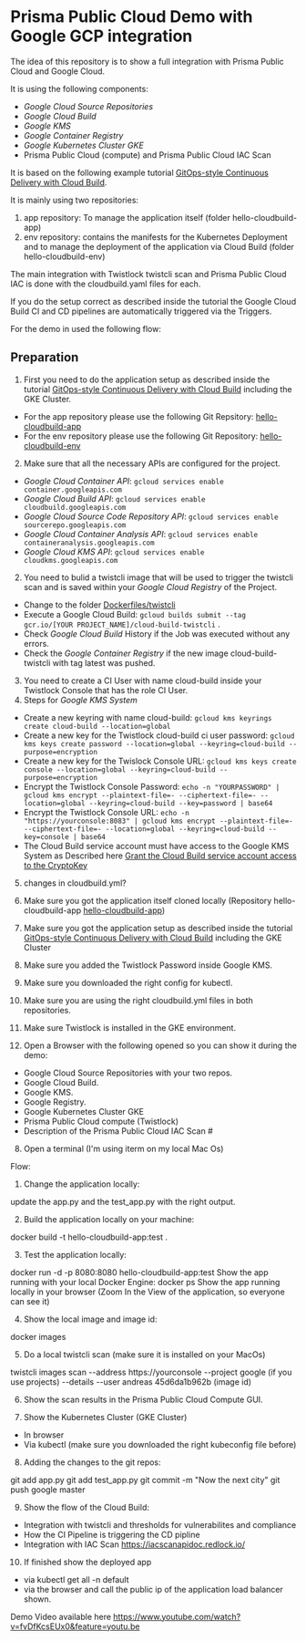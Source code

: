 # Prisma Public Cloud Demo with Google GCP integration

The idea of this repository is to show a full integration with Prisma Public Cloud and Google Cloud.

It is using the following components:
- _Google Cloud Source Repositories_
- _Google Cloud Build_
- _Google KMS_
- _Google Container Registry_
- _Google Kubernetes Cluster GKE_
- Prisma Public Cloud (compute) and Prisma Public Cloud IAC Scan

It is based on the following example tutorial [GitOps-style Continuous Delivery with Cloud Build](https://cloud.google.com/kubernetes-engine/docs/tutorials/gitops-cloud-build).

It is mainly using two repositories:
1. app repository: To manage the application itself (folder hello-cloudbuild-app)
2. env repository: contains the manifests for the Kubernetes Deployment and to manage the deployment of the application via Cloud Build (folder hello-cloudbuild-env)

The main integration with Twistlock twistcli scan and Prisma Public Cloud IAC is done with the cloudbuild.yaml files for each.

If you do the setup correct as described inside the tutorial the Google Cloud Build CI and CD pipelines are automatically triggered via the Triggers.

For the demo in used the following flow:

## Preparation

1. First you need to do the application setup as described inside the tutorial [GitOps-style Continuous Delivery with Cloud Build](https://cloud.google.com/kubernetes-engine/docs/tutorials/gitops-cloud-build) including the GKE Cluster.
* For the app repository please use the following Git Repsitory: [hello-cloudbuild-app](https://github.com/automatecloud/hello-cloudbuild-app)
* For the env repository please use the following Git Repository: [hello-cloudbuild-env](https://github.com/automatecloud/hello-cloudbuild-env)
2. Make sure that all the necessary APIs are configured for the project.
* _Google Cloud Container API_: `gcloud services enable container.googleapis.com`
* _Google Cloud Build API_: `gcloud services enable cloudbuild.googleapis.com`
* _Google Cloud Source Code Repository API_: `gcloud services enable sourcerepo.googleapis.com`
* _Google Cloud Container Analysis API_: `gcloud services enable containeranalysis.googleapis.com`
* _Google Cloud KMS API_: `gcloud services enable cloudkms.googleapis.com`
2. You need to bulid a twistcli image that will be used to trigger the twistcli scan and is saved within your _Google Cloud Registry_ of the Project.
* Change to the folder [Dockerfiles/twistcli](https://github.com/automatecloud/google-summit/tree/master/Dockerfiles/twistcli)
* Execute a Google Cloud Build: `gcloud builds submit --tag gcr.io/[YOUR PROJECT_NAME]/cloud-build-twistcli` .
* Check _Google Cloud Build_ History if the Job was executed without any errors.
* Check the _Google Container Registry_ if the new image cloud-build-twistcli with tag latest was pushed.
3. You need to create a CI User with name cloud-build inside your Twistlock Console that has the role CI User.
4. Steps for _Google KMS System_
* Create a new keyring with name cloud-build: `gcloud kms keyrings create cloud-build --location=global`
* Create a new key for the Twistlock cloud-build ci user password: `gcloud kms keys create password --location=global --keyring=cloud-build --purpose=encryption`
* Create a new key for the Twislock Console URL: `gcloud kms keys create console --location=global --keyring=cloud-build --purpose=encryption`
* Encrypt the Twistlock Console Password: `echo -n "YOURPASSWORD" | gcloud kms encrypt --plaintext-file=- --ciphertext-file=- --location=global --keyring=cloud-build --key=password | base64`
* Encrypt the Twistlock Console URL: `echo -n "https://yourconsole:8083" | gcloud kms encrypt --plaintext-file=- --ciphertext-file=- --location=global --keyring=cloud-build --key=console | base64`
* The Cloud Build service account must have access to the Google KMS System as Described here [Grant the Cloud Build service account access to the CryptoKey](https://cloud.google.com/cloud-build/docs/securing-builds/use-encrypted-secrets-credentials)
5. changes in cloudbuild.yml?




1. Make sure you got the application itself cloned locally (Repository hello-cloudbuild-app [hello-cloudbuild-app](https://github.com/automatecloud/hello-cloudbuild-app))
2. Make sure you got the application setup as described inside the tutorial [GitOps-style Continuous Delivery with Cloud Build](https://cloud.google.com/kubernetes-engine/docs/tutorials/gitops-cloud-build) including the GKE Cluster
3. Make sure you added the Twistlock Password inside Google KMS.
4. Make sure you downloaded the right config for kubectl.
5. Make sure you are using the right cloudbuild.yml files in both repositories.
6. Make sure Twistlock is installed in the GKE environment.
7. Open a Browser with the following opened so you can show it during the demo:
  - Google Cloud Source Repositories with your two repos.
  - Google Cloud Build.
  - Google KMS.
  - Google Registry.
  - Google Kubernetes Cluster GKE
  - Prisma Public Cloud compute (Twistlock)
  - Description of the Prisma Public Cloud IAC Scan #
8. Open a terminal (I'm using iterm on my local Mac Os)

Flow:
1. Change the application locally:

update the app.py and the test_app.py with the right output.

2. Build the application locally on your machine:

docker build -t hello-cloudbuild-app:test .

3. Test the application locally:

docker run -d -p 8080:8080 hello-cloudbuild-app:test
Show the app running with your local Docker Engine:
docker ps
Show the app running locally in your browser (Zoom In the View of the application, so everyone can see it)

4. Show the local image and image id:

docker images

5. Do a local twistcli scan (make sure it is installed on your MacOs)

twistcli images  scan --address https://yourconsole --project google (if you use projects) --details --user andreas 45d6da1b962b (image id)

6. Show the scan results in the Prisma Public Cloud Compute GUI.

7. Show the Kubernetes Cluster (GKE Cluster)

- In browser
- Via kubectl (make sure you downloaded the right kubeconfig file before)

8. Adding the changes to the git repos:

git add app.py
git add test_app.py
git commit -m "Now the next city"
git push google master

9. Show the flow of the Cloud Build:

- Integration with twistcli and thresholds for vulnerabilites and compliance
- How the CI Pipeline is triggering the CD pipline
- Integration with IAC Scan https://iacscanapidoc.redlock.io/

10. If finished show the deployed app

- via kubectl get all -n default
- via the browser and call the public ip of the application load balancer shown.

Demo Video available here https://www.youtube.com/watch?v=fvDfKcsEUx0&feature=youtu.be

